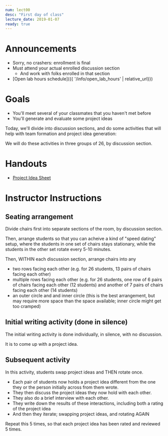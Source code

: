 ```yaml
---
num: lect00
desc: "First day of class"
lecture_date: 2019-01-07
ready: true
---
```


# Announcements

* Sorry, no crashers: enrollment is final
* Must attend your actual enrolled discussion section
   * And work with folks enrolled in that section
* [Open lab hours schedule]({{ '/info/open_lab_hours' | relative_url}})


# Goals

* You'll meet several of your classmates that you haven't met before
* You'll generate and evaluate some project ideas

Today, we'll divide into discussion sections, and do some activities that will help with team formation and project idea generation:

We will do these activities in three groups of 26, by discussion section.

# Handouts

* [Project Idea Sheet](https://docs.google.com/document/d/1YCPNBZbrRj6wTVrDBbHX1gR5CCwpMKXRbzWxBn2TZjY/edit?usp=sharing)


# Instructor Instructions

## Seating arrangement

Divide chairs first into separate sections of the room, by discussion section.

Then, arrange students so that you can acheive a kind of "speed dating" setup, where the students in one set of chairs stays stationary, while the students in the other set rotate every 5-10 minutes.

Then, WITHIN each discussion section, arrange chairs into any 
* two rows facing each other (e.g. for 26 students, 13 pairs of chairs facing each other)
* multiple rows facing each other (e.g. for 26 students, one row of 6 pairs of chairs facing each other (12 students) and another of 7 pairs of chairs facing each other (14 students)
* an outer circle and and inner circle (this is the best arrangement, but may require more space than the space available; inner circle might get too cramped)

## Initial writing activity (done in silence)

The initial writing activity is done individually, in silence, with no discussion.

It is to come up with a project idea.

## Subsequent activity

In this activity, students swap project ideas and THEN rotate once.   
* Each pair of students now holds a project idea different from the one they or the person initially across from them wrote.  
* They then discuss the project ideas they now hold with each other.
* They also do a brief interview with each other.
* They write down the results of these interactions, including both a rating of the project idea
* And then they iterate; swapping project ideas, and rotating AGAIN

Repeat this 5 times, so that each project idea has been rated and reviewed 5 times.




